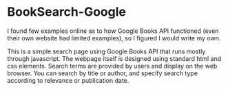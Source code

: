 # BookSearch-Google
I found few examples online as to how Google Books API functioned (even their own website had limited examples), so I figured I would write my own.  

This is a simple search page using Google Books API that runs mostly through javascript.  The webpage itself is designed using standard html and css elements.  Search terms are provided by users and display on the web browser.  You can search by title or author, and specify search type according to relevance or publication date.

